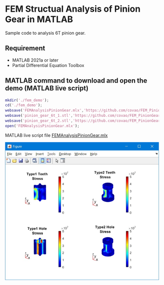# FEM Structual Analysis of Pinion Gear in MATLAB

Sample code to analysis 6T pinion gear.
## Requirement
- MATLAB 2021a or later
- Partial Differential Equation Toolbox

## MATLAB command to download and open the demo (MATLAB live script)
``` MATLAB
mkdir('./fem_demo');
cd('./fem_demo');
websave('FEMAnalysisPinionGear.mlx','https://github.com/covao/FEM_PinionGear_MATLAB/raw/main/FEMAnalysisPinionGear.mlx');
websave('pinion_gear_6t_1.stl','https://github.com/covao/FEM_PinionGear_MATLAB/raw/main/pinion_gear_6t_1.stl');
websave('pinion_gear_6t_2.stl','https://github.com/covao/FEM_PinionGear_MATLAB/raw/main/pinion_gear_6t_2.stl');
open('FEMAnalysisPinionGear.mlx');

```
MATLAB live script file [FEMAnalysisPinionGear.mlx](https://github.com/covao/FEM_PinionGear_MATLAB/raw/main/FEMAnalysisPinionGear.mlx)  

![FEMAnalysisPinionGear.jpg](img/FEMAnalysisPinionGear.jpg)  

